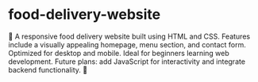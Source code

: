 # food-delivery-website
🌟 A responsive food delivery website built using HTML and CSS. Features include a visually appealing homepage, menu section, and contact form. Optimized for desktop and mobile. Ideal for beginners learning web development. Future plans: add JavaScript for interactivity and integrate backend functionality. 🚀

